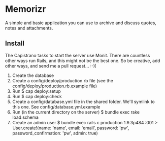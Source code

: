 # Memorizr

A simple and basic application you can use to archive and discuss quotes, notes and attachments.

## Install

The Capistrano tasks to start the server use Monit. There are countless other ways run Rails, and this might not be the best one. So be creative, add other ways, and send me a pull request... :-))

1. Create the database
2. Create a config/deploy/production.rb file (see the config/deploy/production.rb.example file)
3. Run
    $ cap deploy:setup
4. Run
    $ cap deploy:check
5. Create a config/database.yml file in the shared folder. We'll symlink to this one. See config/database.yml.example
6. Run (in the current directory on the server)
    $ bundle exec rake load:schema
7. Create an admin user
    $ bundle exec rails c production
    1.9.3p484 :001 > User.create!(name: 'name', email: 'email', password: 'pw', password_confirmation: 'pw', admin: true)

